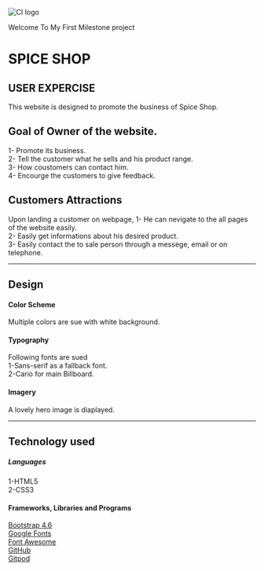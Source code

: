 ![CI logo](https://codeinstitute.s3.amazonaws.com/fullstack/ci_logo_small.png)

Welcome To My First Milestone project

# SPICE SHOP

## USER EXPERCISE

This website is designed to promote the business of Spice Shop.

## Goal of Owner of the website.
1- Promote its business.  
2- Tell the customer what he sells and his product range.  
3- How coustomers can contact him.  
4- Encourge the customers to give feedback.

## Customers Attractions

Upon landing a customer on webpage, 
1- He can nevigate to the all pages of the website easily.  
2- Easily get informations about his desired product.  
3- Easily contact the to sale person through a messege, email or on telephone.
<hr>

## Design  
#### Color Scheme  
Multiple colors are sue with white background.

#### Typography  
Following fonts are sued  
1-Sans-serif as a fallback font.  
2-Cario for main Billboard.

#### Imagery  
A lovely hero image is diaplayed.
<hr>

## Technology used

##### Languages
1-HTML5  
2-CSS3

#### Frameworks, Libraries and Programs 

[Bootstrap 4.6](https://getbootstrap.com/docs/4.6/getting-started/introduction/)  
[Google Fonts](https://fonts.google.com/)  
[Font Awesome](https://fontawesome.com/)  
[GitHub](https://github.com/)  
[Gitpod](https://www.gitpod.io/)

